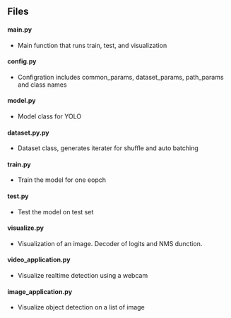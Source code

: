 ## Files

#### main.py
* Main function that runs train, test, and visualization

#### config.py
* Configration includes common_params, dataset_params, path_params and class names

#### model.py
* Model class for YOLO

#### dataset.py.py
* Dataset class, generates iterater for shuffle and auto batching

#### train.py
* Train the model for one eopch

#### test.py
* Test the model on test set

#### visualize.py
* Visualization of an image. Decoder of logits and NMS dunction.

#### video_application.py
* Visualize realtime detection using a webcam

#### image_application.py
* Visualize object detection on a list of image
